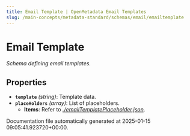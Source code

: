 ```yaml
---
title: Email Template | OpenMetadata Email Templates
slug: /main-concepts/metadata-standard/schemas/email/emailtemplate
---
```


# Email Template

*Schema defining email templates.*

## Properties

- **`template`** *(string)*: Template data.
- **`placeHolders`** *(array)*: List of placeholders.
  - **Items**: Refer to *[./emailTemplatePlaceholder.json](#emailTemplatePlaceholder.json)*.


Documentation file automatically generated at 2025-01-15 09:05:41.923720+00:00.
